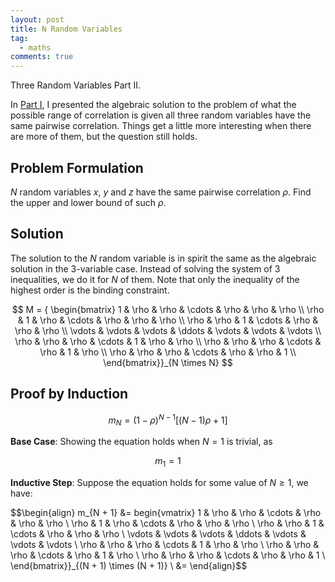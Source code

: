 ```yaml
---
layout: post
title: N Random Variables
tag:
  - maths
comments: true
---
```

Three Random Variables Part II.

In [Part I](/Three-Random-Variables/), I presented the algebraic solution to the problem of what the possible range of correlation is given all three random variables have the same pairwise correlation. Things get a little more interesting when there are more of them, but the question still holds. 

## Problem Formulation
$N$ random variables $x$, $y$ and $z$ have the same pairwise correlation $\rho$. Find the upper and lower bound of such $\rho$.

## Solution
The solution to the $N$ random variable is in spirit the same as the algebraic solution in the 3-variable case. Instead of solving the system of 3 inequalities, we do it for $N$ of them. Note that only the inequality of the highest order is the binding constraint.

$$
M = {
\begin{bmatrix} 
1      & \rho   & \rho   & \cdots & \rho   & \rho   & \rho   \\
\rho   & 1      & \rho   & \cdots & \rho   & \rho   & \rho   \\
\rho   & \rho   & 1      & \cdots & \rho   & \rho   & \rho   \\
\vdots & \vdots & \vdots & \ddots & \vdots & \vdots & \vdots \\
\rho   & \rho   & \rho   & \cdots & 1      & \rho   & \rho   \\
\rho   & \rho   & \rho   & \cdots & \rho   & 1      & \rho   \\
\rho   & \rho   & \rho   & \cdots & \rho   & \rho   & 1      \\
\end{bmatrix}}_{N \times N}
$$

## Proof by Induction

$$
m_N = (1 - \rho) ^ {N - 1} [(N - 1) \rho + 1]
$$

**Base Case**: Showing the equation holds when $N = 1$ is trivial, as

$$
m_1 = 1
$$

**Inductive Step**: Suppose the equation holds for some value of $N \geq 1$, we have:

$$\begin{align}
m_{N + 1} &= begin{vmatrix} 
1      & \rho   & \rho   & \cdots & \rho   & \rho   & \rho   \\
\rho   & 1      & \rho   & \cdots & \rho   & \rho   & \rho   \\
\rho   & \rho   & 1      & \cdots & \rho   & \rho   & \rho   \\
\vdots & \vdots & \vdots & \ddots & \vdots & \vdots & \vdots \\
\rho   & \rho   & \rho   & \cdots & 1      & \rho   & \rho   \\
\rho   & \rho   & \rho   & \cdots & \rho   & 1      & \rho   \\
\rho   & \rho   & \rho   & \cdots & \rho   & \rho   & 1      \\
\end{bmatrix}}_{(N + 1) \times (N + 1)} \\
&=
\end{align}$$


